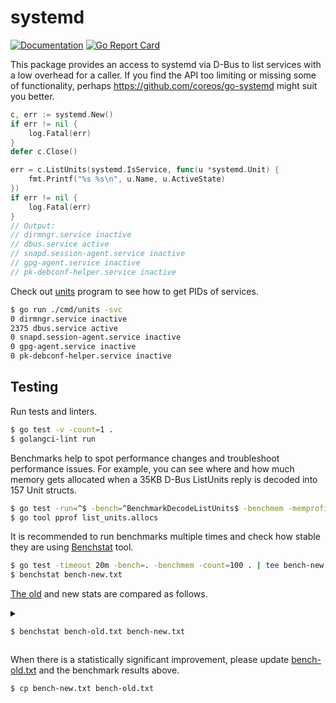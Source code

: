 # systemd

[![Documentation](https://godoc.org/github.com/marselester/systemd?status.svg)](https://pkg.go.dev/github.com/marselester/systemd)
[![Go Report Card](https://goreportcard.com/badge/github.com/marselester/systemd)](https://goreportcard.com/report/github.com/marselester/systemd)

This package provides an access to systemd via D-Bus
to list services with a low overhead for a caller.
If you find the API too limiting or missing some of functionality,
perhaps https://github.com/coreos/go-systemd might suit you better.

```go
c, err := systemd.New()
if err != nil {
    log.Fatal(err)
}
defer c.Close()

err = c.ListUnits(systemd.IsService, func(u *systemd.Unit) {
    fmt.Printf("%s %s\n", u.Name, u.ActiveState)
})
if err != nil {
    log.Fatal(err)
}
// Output:
// dirmngr.service inactive
// dbus.service active
// snapd.session-agent.service inactive
// gpg-agent.service inactive
// pk-debconf-helper.service inactive
```

Check out [units](cmd/units/main.go) program to see how to get PIDs of services.

```sh
$ go run ./cmd/units -svc
0 dirmngr.service inactive
2375 dbus.service active
0 snapd.session-agent.service inactive
0 gpg-agent.service inactive
0 pk-debconf-helper.service inactive
```

## Testing

Run tests and linters.

```sh
$ go test -v -count=1 .
$ golangci-lint run
```

Benchmarks help to spot performance changes
and troubleshoot performance issues.
For example, you can see where and how much memory gets allocated
when a 35KB D-Bus ListUnits reply is decoded into 157 Unit structs.

```sh
$ go test -run=^$ -bench=^BenchmarkDecodeListUnits$ -benchmem -memprofile list_units.allocs
$ go tool pprof list_units.allocs
```

It is recommended to run benchmarks multiple times and check
how stable they are using [Benchstat](https://pkg.go.dev/golang.org/x/perf/cmd/benchstat) tool.

```sh
$ go test -timeout 20m -bench=. -benchmem -count=100 . | tee bench-new.txt
$ benchstat bench-new.txt
```

[The old](bench-old.txt) and new stats are compared as follows.

<details>

<summary>

```sh
$ benchstat bench-old.txt bench-new.txt
```

</summary>

```
name               old time/op    new time/op    delta
DecodeString-2       54.3ns ± 3%    53.8ns ± 2%   -0.82%  (p=0.000 n=97+100)
EscapeBusLabel-2     47.6ns ± 3%    47.5ns ± 2%     ~     (p=0.602 n=99+100)
DecodeHeader-2        341ns ± 5%     339ns ± 7%   -0.50%  (p=0.001 n=92+97)
EncodeHeader-2        190ns ± 5%     185ns ± 2%   -2.17%  (p=0.000 n=99+100)
EncodeListUnits-2     233ns ± 3%     232ns ± 3%   -0.34%  (p=0.043 n=93+96)
EncodeMainPID-2       377ns ± 3%     374ns ± 2%   -0.76%  (p=0.000 n=93+86)
DecodeMainPID-2       135ns ± 4%     133ns ± 4%   -1.03%  (p=0.000 n=98+96)
DecodeListUnits-2    93.3µs ± 4%    94.0µs ± 3%   +0.73%  (p=0.001 n=99+95)

name               old alloc/op   new alloc/op   delta
DecodeString-2        0.00B          0.00B          ~     (all equal)
EscapeBusLabel-2      0.00B          0.00B          ~     (all equal)
DecodeHeader-2        15.0B ± 0%     15.0B ± 0%     ~     (all equal)
EncodeHeader-2        0.00B          0.00B          ~     (all equal)
EncodeListUnits-2     0.00B          0.00B          ~     (all equal)
EncodeMainPID-2       45.0B ± 0%     45.0B ± 0%     ~     (all equal)
DecodeMainPID-2       24.0B ± 0%     24.0B ± 0%     ~     (all equal)
DecodeListUnits-2    25.6kB ± 0%    21.0kB ± 0%  -18.01%  (p=0.000 n=100+100)

name               old allocs/op  new allocs/op  delta
DecodeString-2         0.00           0.00          ~     (all equal)
EscapeBusLabel-2       0.00           0.00          ~     (all equal)
DecodeHeader-2         0.00           0.00          ~     (all equal)
EncodeHeader-2         0.00           0.00          ~     (all equal)
EncodeListUnits-2      0.00           0.00          ~     (all equal)
EncodeMainPID-2        0.00           0.00          ~     (all equal)
DecodeMainPID-2        1.00 ± 0%      1.00 ± 0%     ~     (all equal)
DecodeListUnits-2      7.00 ± 0%      6.00 ± 0%  -14.29%  (p=0.000 n=100+100)
```

</details>

When there is a statistically significant improvement,
please update [bench-old.txt](bench-old.txt) and the benchmark results above.

```sh
$ cp bench-new.txt bench-old.txt
```
